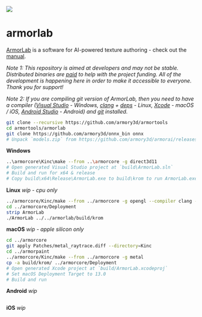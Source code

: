![](https://armorlab.org/img/git.jpg)

armorlab
==============

[ArmorLab](https://armorlab.org) is a software for AI-powered texture authoring - check out the [manual](https://armorlab.org/manual).

*Note 1: This repository is aimed at developers and may not be stable. Distributed binaries are [paid](https://armorlab.org/download) to help with the project funding. All of the development is happening here in order to make it accessible to everyone. Thank you for support!*

*Note 2: If you are compiling git version of ArmorLab, then you need to have a compiler ([Visual Studio](https://visualstudio.microsoft.com/downloads/) - Windows, [clang](https://clang.llvm.org/get_started.html) + [deps](https://github.com/armory3d/armortools/wiki/Linux-Dependencies) - Linux, [Xcode](https://developer.apple.com/xcode/resources/) - macOS / iOS, [Android Studio](https://developer.android.com/studio) - Android) and [git](https://git-scm.com/downloads) installed.*

```bash
git clone --recursive https://github.com/armory3d/armortools
cd armortools/armorlab
git clone https://github.com/armory3d/onnx_bin onnx
# Unpack `models.zip` from https://github.com/armory3d/armorai/releases into `Assets/models` using 7-Zip - Extract Here
```

**Windows**
```bash
..\armorcore\Kinc\make --from ..\armorcore -g direct3d11
# Open generated Visual Studio project at `build\ArmorLab.sln`
# Build and run for x64 & release
# Copy build\x64\Release\ArmorLab.exe to build\krom to run ArmorLab.exe directly
```

**Linux** *wip - cpu only*
```bash
../armorcore/Kinc/make --from ../armorcore -g opengl --compiler clang --compile
cd ../armorcore/Deployment
strip ArmorLab
./ArmorLab ../../armorlab/build/krom
```

**macOS** *wip - apple silicon only*
```bash
cd ../armorcore
git apply Patches/metal_raytrace.diff --directory=Kinc
cd ../armorpaint
../armorcore/Kinc/make --from ../armorcore -g metal
cp -a build/krom/ ../armorcore/Deployment
# Open generated Xcode project at `build/ArmorLab.xcodeproj`
# Set macOS Deployment Target to 13.0
# Build and run
```

**Android** *wip*
```bash
```

**iOS** *wip*
```bash
```
